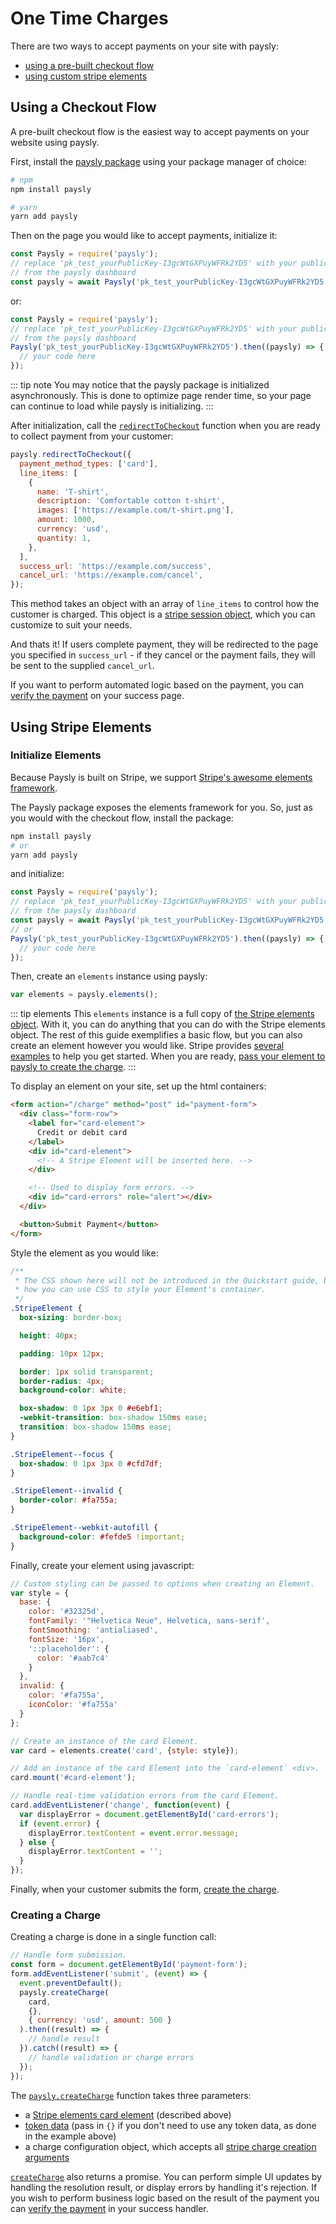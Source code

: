 # One Time Charges

There are two ways to accept payments on your site with paysly: 

* [using a pre-built checkout flow](#using-a-checkout-flow)
* [using custom stripe elements](#using-stripe-elements)

## Using a Checkout Flow

A pre-built checkout flow is the easiest way to accept payments on your website using paysly.

First, install the [paysly package]() using your package manager of choice:

```bash
# npm
npm install paysly
```

```bash
# yarn
yarn add paysly
```

Then on the page you would like to accept payments, initialize it:

```js
const Paysly = require('paysly');
// replace 'pk_test_yourPublicKey-I3gcWtGXPuyWFRk2YD5' with your public key
// from the paysly dashboard
const paysly = await Paysly('pk_test_yourPublicKey-I3gcWtGXPuyWFRk2YD5');
```

or: 
```js
const Paysly = require('paysly');
// replace 'pk_test_yourPublicKey-I3gcWtGXPuyWFRk2YD5' with your public key
// from the paysly dashboard
Paysly('pk_test_yourPublicKey-I3gcWtGXPuyWFRk2YD5').then((paysly) => {
  // your code here
});
```

::: tip note
You may notice that the paysly package is initialized asynchronously. This is done to optimize page render time, so your page can continue to load while paysly is initializing.
:::

After initialization, call the [`redirectToCheckout`](/api.html#paysly-redirecttocheckout) function when you are ready to collect payment from your customer:

```js
paysly.redirectToCheckout({
  payment_method_types: ['card'],
  line_items: [
    {
      name: 'T-shirt',
      description: 'Comfortable cotton t-shirt',
      images: ['https://example.com/t-shirt.png'],
      amount: 1000,
      currency: 'usd',
      quantity: 1,
    },
  ],
  success_url: 'https://example.com/success',
  cancel_url: 'https://example.com/cancel',
});
```

This method takes an object with an array of `line_items` to control how the customer is charged. This object is a [stripe session object](https://stripe.com/docs/api/checkout/sessions/create), which you can customize to suit your needs.

And thats it! If users complete payment, they will be redirected to the page you specified in `success_url` - if they cancel or the payment fails, they will be sent to the supplied `cancel_url`.

If you want to perform automated logic based on the payment, you can [verify the payment](/guides/verifying-a-payment.html#checkout) on your success page.

## Using Stripe Elements

### Initialize Elements

Because Paysly is built on Stripe, we support [Stripe's awesome elements framework](https://stripe.com/docs/stripe-js).

The Paysly package exposes the elements framework for you. So, just as you would with the checkout flow, install the package:

```bash
npm install paysly
# or
yarn add paysly
```
and initialize:
```js
const Paysly = require('paysly');
// replace 'pk_test_yourPublicKey-I3gcWtGXPuyWFRk2YD5' with your public key
// from the paysly dashboard
const paysly = await Paysly('pk_test_yourPublicKey-I3gcWtGXPuyWFRk2YD5');
// or
Paysly('pk_test_yourPublicKey-I3gcWtGXPuyWFRk2YD5').then((paysly) => {
  // your code here
});
```

Then, create an `elements` instance using paysly:

```js
var elements = paysly.elements();
```
::: tip elements
This `elements` instance is a full copy of [the Stripe elements object](https://stripe.com/docs/js/elements_object). With it, you can do anything that you can do with the Stripe elements object. The rest of this guide exemplifies a basic flow, but you can also create an element however you would like. Stripe provides [several examples](https://github.com/stripe/elements-examples) to help you get started. When you are ready, [pass your element to paysly to create the charge](/guides/one-time-charges.html#creating-a-charge).
:::

To display an element on your site, set up the html containers:
```html
<form action="/charge" method="post" id="payment-form">
  <div class="form-row">
    <label for="card-element">
      Credit or debit card
    </label>
    <div id="card-element">
      <!-- A Stripe Element will be inserted here. -->
    </div>

    <!-- Used to display form errors. -->
    <div id="card-errors" role="alert"></div>
  </div>

  <button>Submit Payment</button>
</form>
```

Style the element as you would like:
```css
/**
 * The CSS shown here will not be introduced in the Quickstart guide, but shows
 * how you can use CSS to style your Element's container.
 */
.StripeElement {
  box-sizing: border-box;

  height: 40px;

  padding: 10px 12px;

  border: 1px solid transparent;
  border-radius: 4px;
  background-color: white;

  box-shadow: 0 1px 3px 0 #e6ebf1;
  -webkit-transition: box-shadow 150ms ease;
  transition: box-shadow 150ms ease;
}

.StripeElement--focus {
  box-shadow: 0 1px 3px 0 #cfd7df;
}

.StripeElement--invalid {
  border-color: #fa755a;
}

.StripeElement--webkit-autofill {
  background-color: #fefde5 !important;
}
```

Finally, create your element using javascript:

```js
// Custom styling can be passed to options when creating an Element.
var style = {
  base: {
    color: '#32325d',
    fontFamily: '"Helvetica Neue", Helvetica, sans-serif',
    fontSmoothing: 'antialiased',
    fontSize: '16px',
    '::placeholder': {
      color: '#aab7c4'
    }
  },
  invalid: {
    color: '#fa755a',
    iconColor: '#fa755a'
  }
};

// Create an instance of the card Element.
var card = elements.create('card', {style: style});

// Add an instance of the card Element into the `card-element` <div>.
card.mount('#card-element');

// Handle real-time validation errors from the card Element.
card.addEventListener('change', function(event) {
  var displayError = document.getElementById('card-errors');
  if (event.error) {
    displayError.textContent = event.error.message;
  } else {
    displayError.textContent = '';
  }
});
```

Finally, when your customer submits the form, [create the charge](/guides/one-time-charges.html#creating-a-charge).

### Creating a Charge

Creating a charge is done in a single function call:

```js
// Handle form submission.
const form = document.getElementById('payment-form');
form.addEventListener('submit', (event) => {
  event.preventDefault();
  paysly.createCharge(
    card, 
    {},
    { currency: 'usd', amount: 500 }
  ).then((result) => {
    // handle result
  }).catch((result) => {
    // handle validation or charge errors
  });
});
```

The [`paysly.createCharge`](/api.html#paysly-createcharge) function takes three parameters:

- a [Stripe elements card element](/guides/one-time-charges.html#initialize-elements) (described above)
- [token data](https://stripe.com/docs/js/tokens_sources/create_token?type=cardElement#stripe_create_token-data) (pass in `{}` if you don't need to use any token data, as done in the example above)
- a charge configuration object, which accepts all [stripe charge creation arguments](https://stripe.com/docs/api/charges/create)

[`createCharge`](/api.html#paysly-createcharge) also returns a promise. You can perform simple UI updates by handling the resolution result, or display errors by handling it's rejection. If you wish to perform business logic based on the result of the payment you can [verify the payment](/guides/verifying-a-payment.html#elements) in your success handler.
